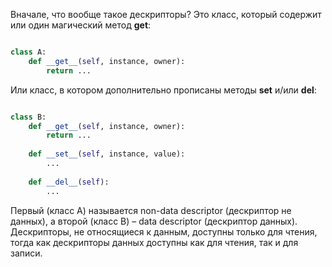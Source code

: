
Вначале, что вообще такое дескрипторы? Это класс, который содержит или один магический метод __get__:

```python

class A:
    def __get__(self, instance, owner): 
        return ...

```
Или класс, в котором дополнительно прописаны методы __set__ и/или __del__:

```python

class B:
    def __get__(self, instance, owner):
        return ...
 
    def __set__(self, instance, value):
        ...
 
    def __del__(self):
        ...

```

Первый (класс A) называется non-data descriptor (дескриптор не данных), а второй (класс B) – data descriptor (дескриптор данных). Дескрипторы, не относящиеся к данным, доступны только для чтения, тогда как дескрипторы данных доступны как для чтения, так и для записи.

